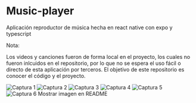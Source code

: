 # Music-player

Aplicación reproductor de música hecha en react native con expo y typescript

Nota: 

Los videos y canciones fueron de forma local en el proyecto, los cuales no fueron inlcuidos en el repositorio, por lo que 
no se espera el uso fácil o directo de esta aplicación por terceros. El objetivo de este repositorio es conocer el código y el proyecto.

![Captura 1](assets/images-app/cap1.png)
![Captura 2](assets/images-app/cap2.png)
![Captura 3](assets/images-app/cap3.png)
![Captura 4](assets/images-app/cap4.png)
![Captura 5](assets/images-app/cap5.png)
![Captura 6](assets/images-app/cap6.png)
Mostrar imagen en README







